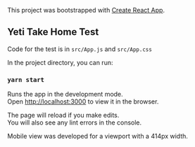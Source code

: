 This project was bootstrapped with [Create React App](https://github.com/facebook/create-react-app).

## Yeti Take Home Test

Code for the test is in `src/App.js` and `src/App.css`

In the project directory, you can run:

### `yarn start`

Runs the app in the development mode.<br />
Open [http://localhost:3000](http://localhost:3000) to view it in the browser.

The page will reload if you make edits.<br />
You will also see any lint errors in the console.

Mobile view was developed for a viewport with a 414px width.
